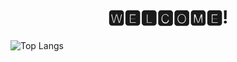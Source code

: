 <h1 align="center"> 🆆🅴🅻🅲🅾🅼🅴! </h1>


![Top Langs](https://github-readme-stats.vercel.app/api/top-langs/?username=pbblerico&size_weight=0.5&count_weight=0.5)
<!--
**pbblerico/pbblerico** is a ✨ _special_ ✨ repository because its `README.md` (this file) appears on your GitHub profile.

Here are some ideas to get you started:

- 🔭 I’m currently working on ...
- 🌱 I’m currently learning ...
- 👯 I’m looking to collaborate on ...
- 🤔 I’m looking for help with ...
- 💬 Ask me about ...
- 📫 How to reach me: ...
- 😄 Pronouns: ...
- ⚡ Fun fact: ...
-->
